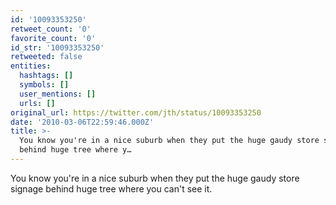```yaml
---
id: '10093353250'
retweet_count: '0'
favorite_count: '0'
id_str: '10093353250'
retweeted: false
entities:
  hashtags: []
  symbols: []
  user_mentions: []
  urls: []
original_url: https://twitter.com/jth/status/10093353250
date: '2010-03-06T22:59:46.000Z'
title: >-
  You know you're in a nice suburb when they put the huge gaudy store signage
  behind huge tree where y…
---
```


You know you're in a nice suburb when they put the huge gaudy store signage behind huge tree where you can't see it.